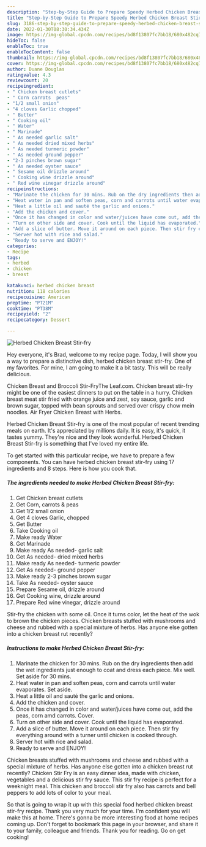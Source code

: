 ```yaml
---
description: "Step-by-Step Guide to Prepare Speedy Herbed Chicken Breast Stir-fry"
title: "Step-by-Step Guide to Prepare Speedy Herbed Chicken Breast Stir-fry"
slug: 3186-step-by-step-guide-to-prepare-speedy-herbed-chicken-breast-stir-fry
date: 2022-01-30T08:30:34.434Z
image: https://img-global.cpcdn.com/recipes/bd8f13807fc7bb18/680x482cq70/herbed-chicken-breast-stir-fry-recipe-main-photo.jpg
hideToc: false
enableToc: true
enableTocContent: false
thumbnail: https://img-global.cpcdn.com/recipes/bd8f13807fc7bb18/680x482cq70/herbed-chicken-breast-stir-fry-recipe-main-photo.jpg
cover: https://img-global.cpcdn.com/recipes/bd8f13807fc7bb18/680x482cq70/herbed-chicken-breast-stir-fry-recipe-main-photo.jpg
author: Duane Douglas
ratingvalue: 4.3
reviewcount: 20
recipeingredient:
- " Chicken breast cutlets"
- " Corn carrots  peas"
- "1/2 small onion"
- "4 cloves Garlic chopped"
- " Butter"
- " Cooking oil"
- " Water"
- " Marinade"
- " As needed garlic salt"
- " As needed dried mixed herbs"
- " As needed turmeric powder"
- " As needed ground pepper"
- "2-3 pinches brown sugar"
- " As needed oyster sauce"
- " Sesame oil drizzle around"
- " Cooking wine drizzle around"
- " Red wine vinegar drizzle around"
recipeinstructions:
- "Marinate the chicken for 30 mins. Rub on the dry ingredients then add the wet ingredients just enough to coat and dress each piece. Mix well. Set aside for 30 mins."
- "Heat water in pan and soften peas, corn and carrots until water evaporates. Set aside."
- "Heat a little oil and sauté the garlic and onions."
- "Add the chicken and cover."
- "Once it has changed in color and water/juices have come out, add the peas, corn amd carrots. Cover."
- "Turn on other side and cover. Cook until the liquid has evaporated."
- "Add a slice of butter. Move it around on each piece. Then stir fry everything around with a turner until chicken is cooked through."
- "Server hot with rice and salad."
- "Ready to serve and ENJOY!"
categories:
- Recipe
tags:
- herbed
- chicken
- breast

katakunci: herbed chicken breast 
nutrition: 118 calories
recipecuisine: American
preptime: "PT21M"
cooktime: "PT38M"
recipeyield: "2"
recipecategory: Dessert

---
```



![Herbed Chicken Breast Stir-fry](https://img-global.cpcdn.com/recipes/bd8f13807fc7bb18/680x482cq70/herbed-chicken-breast-stir-fry-recipe-main-photo.jpg)

Hey everyone, it's Brad, welcome to my recipe page. Today, I will show you a way to prepare a distinctive dish, herbed chicken breast stir-fry. One of my favorites. For mine, I am going to make it a bit tasty. This will be really delicious.

Chicken Breast and Broccoli Stir-FryThe Leaf.com. Chicken breast stir-fry might be one of the easiest dinners to put on the table in a hurry. Chicken breast meat stir fried with orange juice and zest, soy sauce, garlic and brown sugar, topped with bean sprouts and served over crispy chow mein noodles. Air Fryer Chicken Breast with Herbs.

Herbed Chicken Breast Stir-fry is one of the most popular of recent trending meals on earth. It's appreciated by millions daily. It is easy, it's quick, it tastes yummy. They're nice and they look wonderful. Herbed Chicken Breast Stir-fry is something that I've loved my entire life.


To get started with this particular recipe, we have to prepare a few components. You can have herbed chicken breast stir-fry using 17 ingredients and 8 steps. Here is how you cook that.

<!--inarticleads1-->

##### The ingredients needed to make Herbed Chicken Breast Stir-fry:

1. Get  Chicken breast cutlets
1. Get  Corn, carrots & peas
1. Get 1/2 small onion
1. Get 4 cloves Garlic, chopped
1. Get  Butter
1. Take  Cooking oil
1. Make ready  Water
1. Get  Marinade
1. Make ready  As needed- garlic salt
1. Get  As needed- dried mixed herbs
1. Make ready  As needed- turmeric powder
1. Get  As needed- ground pepper
1. Make ready 2-3 pinches brown sugar
1. Take  As needed- oyster sauce
1. Prepare  Sesame oil, drizzle around
1. Get  Cooking wine, drizzle around
1. Prepare  Red wine vinegar, drizzle around


Stir-fry the chicken with some oil. Once it turns color, let the heat of the wok to brown the chicken pieces. Chicken breasts stuffed with mushrooms and cheese and rubbed with a special mixture of herbs. Has anyone else gotten into a chicken breast rut recently? 

<!--inarticleads2-->

##### Instructions to make Herbed Chicken Breast Stir-fry:

1. Marinate the chicken for 30 mins. Rub on the dry ingredients then add the wet ingredients just enough to coat and dress each piece. Mix well. Set aside for 30 mins.
1. Heat water in pan and soften peas, corn and carrots until water evaporates. Set aside.
1. Heat a little oil and sauté the garlic and onions.
1. Add the chicken and cover.
1. Once it has changed in color and water/juices have come out, add the peas, corn amd carrots. Cover.
1. Turn on other side and cover. Cook until the liquid has evaporated.
1. Add a slice of butter. Move it around on each piece. Then stir fry everything around with a turner until chicken is cooked through.
1. Server hot with rice and salad.
1. Ready to serve and ENJOY!

Chicken breasts stuffed with mushrooms and cheese and rubbed with a special mixture of herbs. Has anyone else gotten into a chicken breast rut recently? Chicken Stir Fry is an easy dinner idea, made with chicken, vegetables and a delicious stir fry sauce. This stir fry recipe is perfect for a weeknight meal. This chicken and broccoli stir fry also has carrots and bell peppers to add lots of color to your meal. 

So that is going to wrap it up with this special food herbed chicken breast stir-fry recipe. Thank you very much for your time. I'm confident you will make this at home. There's gonna be more interesting food at home recipes coming up. Don't forget to bookmark this page in your browser, and share it to your family, colleague and friends. Thank you for reading. Go on get cooking!
